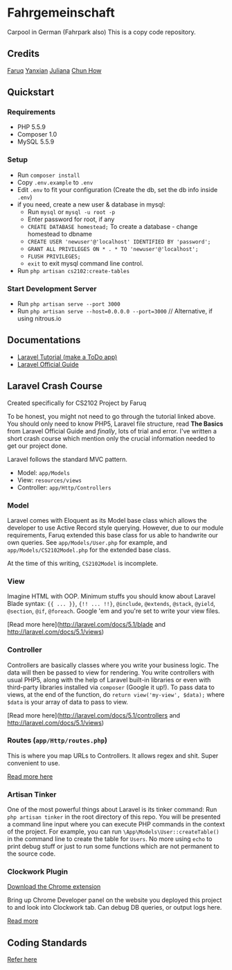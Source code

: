 # Fahrgemeinschaft
Carpool in German (Fahrpark also)
This is a copy code repository.

## Credits
[Faruq](https://github.com/ruqqq)
[Yanxian](https://github.com/yanxian)
[Juliana](https://github.com/hexcone)
[Chun How](https://github.com/tanch88)

## Quickstart

### Requirements
- PHP 5.5.9
- Composer 1.0
- MySQL 5.5.9

### Setup
- Run `composer install`
- Copy `.env.example` to `.env`
- Edit `.env` to fit your configuration (Create the db, set the db info inside `.env`)
- if you need, create a new user & database in mysql:
  * Run `mysql` or `mysql -u root -p`
  * Enter password for root, if any
  * `CREATE DATABASE homestead;` To create a database - change homestead to dbname
  * `CREATE USER 'newuser'@'localhost' IDENTIFIED BY 'password';`
  * `GRANT ALL PRIVILEGES ON * . * TO 'newuser'@'localhost';`
  * `FLUSH PRIVILEGES;`
  * `exit` to exit mysql command line control.
- Run `php artisan cs2102:create-tables`

### Start Development Server
- Run `php artisan serve --port 3000`
- Run `php artisan serve --host=0.0.0.0 --port=3000` // Alternative, if using nitrous.io

## Documentations
- [Laravel Tutorial (make a ToDo app)](https://www.flynsarmy.com/2015/02/creating-a-basic-todo-application-in-laravel-5-part-1)
- [Laravel Official Guide](http://laravel.com/docs/5.1/routing)

## Laravel Crash Course
Created specifically for CS2102 Project by Faruq

To be honest, you might not need to go through the tutorial linked above. You should only need to know PHP5, Laravel file structure, read **The Basics** from Laravel Official Guide and *finally*, lots of trial and error. I've written a short crash course which mention only the crucial information needed to get our project done.

Laravel follows the standard MVC pattern.
- Model: `app/Models`
- View: `resources/views`
- Controller: `app/Http/Controllers`

### Model
Laravel comes with Eloquent as its Model base class which allows the developer to use Active Record style querying. However, due to our module requirements, Faruq extended this base class for us able to handwrite our own queries. See `app/Models/User.php` for example, and `app/Models/CS2102Model.php` for the extended base class.

At the time of this writing, `CS2102Model` is incomplete.

### View
Imagine HTML with OOP. Minimum stuffs you should know about Laravel Blade syntax: `{{ ... }}`, `{!! ... !!}`, `@include`, `@extends`, `@stack`, `@yield`, `@section`, `@if`, `@foreach`. Google 'em and you're set to write your view files.

[Read more here](http://laravel.com/docs/5.1/blade and http://laravel.com/docs/5.1/views)

### Controller
Controllers are basically classes where you write your business logic. The data will then be passed to view for rendering. You write controllers with usual PHP5, along with the help of Laravel built-in libraries or even with third-party libraries installed via `composer` (Google it up!). To pass data to views, at the end of the function, do `return view('my-view', $data);` where `$data` is your array of data to pass to view.

[Read more here](http://laravel.com/docs/5.1/controllers and http://laravel.com/docs/5.1/views)

### Routes (`app/Http/routes.php`)
This is where you map URLs to Controllers. It allows regex and shit. Super convenient to use.

[Read more here](http://laravel.com/docs/5.1/routing)

### Artisan Tinker
One of the most powerful things about Laravel is its tinker command: Run `php artisan tinker` in the root directory of this repo. You will be presented a command line input where you can execute PHP commands in the context of the project. For example, you can run `\App\Models\User::createTable()` in the command line to create the table for `Users`. No more using `echo` to print debug stuff or just to run some functions which are not permanent to the source code.

### Clockwork Plugin
[Download the Chrome extension](https://chrome.google.com/webstore/detail/clockwork/dmggabnehkmmfmdffgajcflpdjlnoemp?hl=en)

Bring up Chrome Developer panel on the website you deployed this project to and look into Clockwork tab. Can debug DB queries, or output logs here. 

[Read more](https://github.com/itsgoingd/clockwork)

## Coding Standards
[Refer here](http://laravel.com/docs/5.1/contributions#coding-style)
